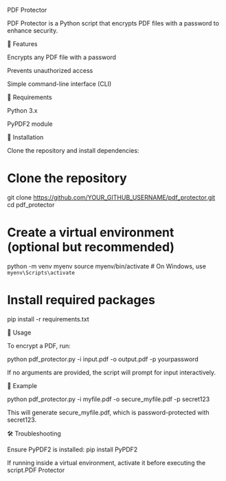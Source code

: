 PDF Protector

PDF Protector is a Python script that encrypts PDF files with a password to enhance security.

🚀 Features

Encrypts any PDF file with a password

Prevents unauthorized access

Simple command-line interface (CLI)

📌 Requirements

Python 3.x

PyPDF2 module

🔧 Installation

Clone the repository and install dependencies:

# Clone the repository
git clone https://github.com/YOUR_GITHUB_USERNAME/pdf_protector.git
cd pdf_protector

# Create a virtual environment (optional but recommended)
python -m venv myenv
source myenv/bin/activate  # On Windows, use `myenv\Scripts\activate`

# Install required packages
pip install -r requirements.txt

🔑 Usage

To encrypt a PDF, run:

python pdf_protector.py -i input.pdf -o output.pdf -p yourpassword

If no arguments are provided, the script will prompt for input interactively.

📂 Example

python pdf_protector.py -i myfile.pdf -o secure_myfile.pdf -p secret123

This will generate secure_myfile.pdf, which is password-protected with secret123.

🛠 Troubleshooting

Ensure PyPDF2 is installed: pip install PyPDF2

If running inside a virtual environment, activate it before executing the script.PDF Protector
